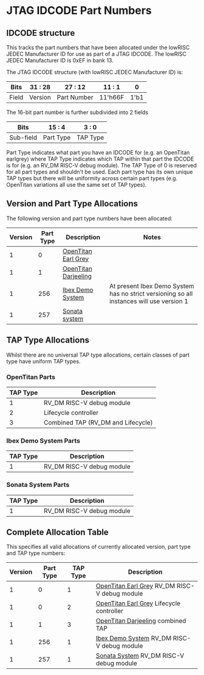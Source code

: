# JTAG IDCODE Part Numbers

## IDCODE structure

This tracks the part numbers that have been allocated under the lowRISC JEDEC Manufacturer ID for use as part of a JTAG IDCODE.
The lowRISC JEDEC Manufacturer ID is 0xEF in bank 13.

The JTAG IDCODE structure (with lowRISC JEDEC Manufacturer ID) is:

| Bits  | 31 : 28 | 27 : 12     | 11 : 1  | 0   |
| ----- | ------- | ----------- | ------- | --- |
| Field | Version | Part Number | 11'h66F | 1'b1|

The 16-bit part number is further subdivided into 2 fields

| Bits      | 15 : 4    | 3 : 0    |
| --------- | --------- | -------- |
| Sub-field | Part Type | TAP Type |

Part Type indicates what part you have an IDCODE for (e.g. an OpenTitan earlgrey) where TAP Type indicates which TAP within that part the IDCODE is for (e.g. an RV_DM RISC-V debug module).
The TAP Type of 0 is reserved for all part types and shouldn't be used.
Each part type has its own unique TAP types but there will be uniformity across certain part types (e.g. OpenTitan variations all use the same set of TAP types).

## Version and Part Type Allocations

The following version and part type numbers have been allocated:

| Version | Part Type | Description | Notes |
|---------| --------- | ----------- | ----- |
| 1       |   0       | [OpenTitan Earl Grey][earlgrey]
| 1       |   1       | [OpenTitan Darjeeling][darjeeling]
| 1       | 256       | [Ibex Demo System][demo-system] | At present Ibex Demo System has no strict versioning so all instances will use version 1
| 1       | 257       | [Sonata system][sonata]

## TAP Type Allocations

Whilst there are no universal TAP type allocations, certain classes of part type have uniform TAP types.

### OpenTitan Parts

| TAP Type | Description |
| -------- | ----------- |
| 1        | RV_DM RISC-V debug module
| 2        | Lifecycle controller
| 3        | Combined TAP (RV_DM and Lifecycle)

### Ibex Demo System Parts

| TAP Type | Description |
| -------- | ----------- |
| 1        | RV_DM RISC-V debug module |

### Sonata System Parts

| TAP Type | Description |
| -------- | ----------- |
| 1        | RV_DM RISC-V debug module |

## Complete Allocation Table

This specifies all valid allocations of currently allocated version, part type and TAP type numbers:

| Version | Part Type | TAP Type | Description |
| ------- | --------- | -------- | ----------- |
| 1       | 0         | 1        | [OpenTitan Earl Grey][earlgrey] RV_DM RISC-V debug module
| 1       | 0         | 2        | [OpenTitan Earl Grey][earlgrey] Lifecycle controller
| 1       | 1         | 3        | [OpenTitan Darjeeling][darjeeling] combined TAP
| 1       | 256       | 1        | [Ibex Demo System][demo-system] RV_DM RISC-V debug module
| 1       | 257       | 1        | [Sonata System][sonata] RV_DM RISC-V debug module

[earlgrey]: https://github.com/lowRISC/opentitan/blob/6b4c43c852ea2be235dd630d7e27f25e1b38f60a/hw/top_earlgrey/rtl/jtag_id_pkg.sv
[darjeeling]: https://github.com/lowRISC/opentitan/blob/8f279ef47ba3a5c95f1416612b4f5efe8304ee0b/hw/top_darjeeling/rtl/jtag_id_pkg.sv
[demo-system]: https://github.com/lowRISC/ibex-demo-system/blob/af43c851580c89d0f24d9010865faeb0b32af1ee/rtl/system/jtag_id_pkg.sv
[sonata]: https://github.com/lowRISC/sonata-system/blob/71f2a24425d10df38107a2ae8f954400a366047f/rtl/system/jtag_id_pkg.sv
